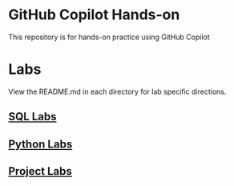 # GitHub Copilot Hands-on

This repository is for hands-on practice using GitHub Copilot

# Labs

View the README.md in each directory for lab specific directions.

## [SQL Labs](https://github.com/GitHub-Admin-Customer-Repos/Copilot-Hands-On/sql_labs/README.md)

## [Python Labs](https://github.com/GitHub-Admin-Customer-Repos/Copilot-Hands-On/python_labs/README.md)

## [Project Labs](https://github.com/GitHub-Admin-Customer-Repos/Copilot-Hands-On/python_models/README.md)
